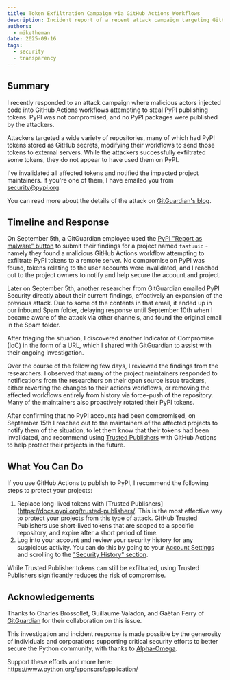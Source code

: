 ```yaml
---
title: Token Exfiltration Campaign via GitHub Actions Workflows
description: Incident report of a recent attack campaign targeting GitHub Actions workflows to exfiltrate PyPI tokens, our response, and steps to protect your projects.
authors:
  - miketheman
date: 2025-09-16
tags:
  - security
  - transparency
---
```


## Summary

I recently responded to an attack campaign where malicious actors injected code into GitHub Actions workflows 
attempting to steal PyPI publishing tokens.
PyPI was not compromised, and no PyPI packages were published by the attackers.

Attackers targeted a wide variety of repositories, many of which had PyPI tokens stored as GitHub secrets,
modifying their workflows to send those tokens to external servers.
While the attackers successfully exfiltrated some tokens, they do not appear to have used them on PyPI.

I've invalidated all affected tokens and notified the impacted project maintainers.
If you're one of them, I have emailed you from <security@pypi.org>.

<!-- more -->

You can read more about the details of the attack on [GitGuardian's blog](https://blog.gitguardian.com/ghostaction-campaign-3-325-secrets-stolen/).

## Timeline and Response

On September 5th, a GitGuardian employee used the [PyPI "Report as malware" button](./2024-03-06-malware-reporting-evolved.md)
to submit their findings for a project named `fastuuid` - namely they found a malicious GitHub Actions workflow 
attempting to exfiltrate PyPI tokens to a remote server.
No compromise on PyPI was found, tokens relating to the user accounts were invalidated,
and I reached out to the project owners to notify and help secure the account and project.

Later on September 5th, another researcher from GitGuardian emailed PyPI Security 
directly about their current findings, effectively an expansion of the previous attack.
Due to some of the contents in that email, it ended up in our inbound Spam folder,
delaying response until September 10th when I became aware of the attack via other channels,
and found the original email in the Spam folder.

After triaging the situation, I discovered another Indicator of Compromise (IoC) in the form of a URL,
which I shared with GitGuardian to assist with their ongoing investigation.

Over the course of the following few days, I reviewed the findings from the researchers.
I observed that many of the project maintainers responded to notifications from the researchers on their open source issue trackers,
either reverting the changes to their actions workflows,
or removing the affected workflows entirely from history via force-push of the repository.
Many of the maintainers also proactively rotated their PyPI tokens.

After confirming that no PyPI accounts had been compromised,
on September 15th I reached out to the maintainers of the affected projects to notify them of the situation,
to let them know that their tokens had been invalidated,
and recommend using [Trusted Publishers](https://docs.pypi.org/trusted-publishers/) 
with GitHub Actions to help protect their projects in the future.

## What You Can Do

If you use GitHub Actions to publish to PyPI, I recommend the following steps to protect your projects:

1. Replace long-lived tokens with [Trusted Publishers](https://docs.pypi.org/trusted-publishers/.
   This is the most effective way to protect your projects from this type of attack.
   GitHub Trusted Publishers use short-lived tokens that are scoped to a specific repository,
   and expire after a short period of time.
2. Log into your account and review your security history for any suspicious activity.
   You can do this by going to your [Account Settings](https://pypi.org/manage/account/)
   and scrolling to the ["Security History" section](https://pypi.org/manage/account/#account-events).

While Trusted Publisher tokens can still be exfiltrated,
using Trusted Publishers significantly reduces the risk of compromise.

## Acknowledgements

Thanks to Charles Brossollet, Guillaume Valadon, and Gaëtan Ferry
of [GitGuardian](https://www.gitguardian.com/) for their collaboration on this issue.

This investigation and incident response is made possible by the generosity of individuals and corporations
supporting critical security efforts to better secure the Python community,
with thanks to [Alpha-Omega](https://alpha-omega.dev/).

Support these efforts and more here: <https://www.python.org/sponsors/application/>
